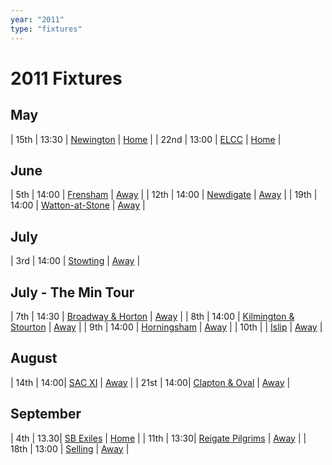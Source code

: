 ```yaml
---
year: "2011"
type: "fixtures"
---
```


# 2011 Fixtures

## May

| 15th | 13:30 | [Newington](2011-newington) | [Home]() |
| 22nd | 13:00 | [ELCC](2011-elccc) | [Home]() |

## June

| 5th | 14:00 | [Frensham](2011-frensham) | [Away]() |
| 12th | 14:00 | [Newdigate](2011-newdigate) | [Away]() |
| 19th | 14:00 | [Watton-at-Stone](2011-watton-at-stone) | [Away]() |

## July

| 3rd | 14:00 | [Stowting](2011-stowting) | [Away]() |

## July - The Min Tour

| 7th | 14:30 | [Broadway & Horton](2011-broadway-and-horton) | [Away]() |
| 8th | 14:00 | [Kilmington & Stourton](2011-kilmington-and-stourton) | [Away]() |
| 9th | 14:00 | [Horningsham](2011-horningsham) | [Away]() |
| 10th | | [Islip](2011-islip) | [Away]() |

## August

| 14th | 14:00| [SAC XI](2011-sac-xi) | [Away]() |
| 21st | 14:00| [Clapton & Oval](2011-clapton-and-oval) |  [Away]() |

## September

| 4th | 13.30| [SB Exiles](2011-sb-exiles) | [Home]() |
| 11th | 13:30| [Reigate Pilgrims](2011-reigate-pilgrims) | [Away]() |
| 18th | 13:00 | [Selling](2011-selling) | [Away]() |
